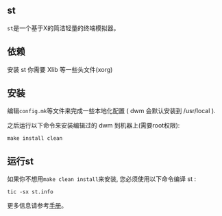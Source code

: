 st
--------------------
`st`是一个基于X的简洁轻量的终端模拟器。


依赖
------------
安装 st 你需要 Xlib 等一些头文件(xorg)


安装
------------
编辑`config.mk`等文件来完成一些本地化配置 ( dwm 会默认安装到 /usr/local ).

之后运行以下命令来安装编辑过的 dwm 到机器上(需要root权限):

    make install clean


运行st
----------
如果你不想用`make clean install`来安装, 您必须使用以下命令编译 st :

    tic -sx st.info

更多信息请参考[手册](https://st.suckless.org/)。
